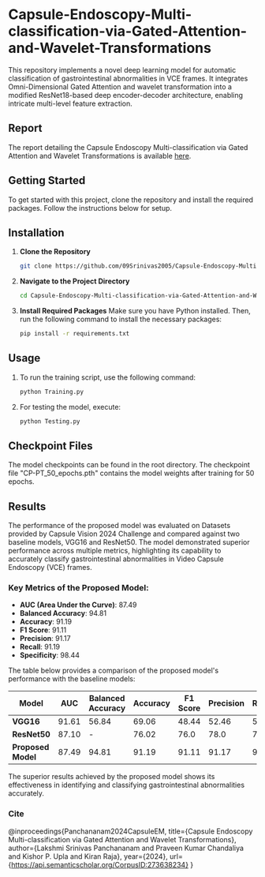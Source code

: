 # Capsule-Endoscopy-Multi-classification-via-Gated-Attention-and-Wavelet-Transformations
This repository implements a novel deep learning model for automatic classification of gastrointestinal abnormalities in VCE frames. It integrates Omni-Dimensional Gated Attention and wavelet transformation into a modified ResNet18-based deep encoder-decoder architecture, enabling intricate multi-level feature extraction.

## Report
The report detailing the Capsule Endoscopy Multi-classification via Gated Attention and Wavelet Transformations is available [here](report.pdf).

## Getting Started
To get started with this project, clone the repository and install the required packages. Follow the instructions below for setup.

## Installation
1. **Clone the Repository**
   ```bash
   git clone https://github.com/09Srinivas2005/Capsule-Endoscopy-Multi-classification-via-Gated-Attention-and-Wavelet-Transformations.git

2. **Navigate to the Project Directory**
   ```bash
   cd Capsule-Endoscopy-Multi-classification-via-Gated-Attention-and-Wavelet-Transformations

3. **Install Required Packages**
   Make sure you have Python installed. Then, run the following command to install the necessary packages:
   ```bash
   pip install -r requirements.txt
## Usage
1. To run the training script, use the following command:
   ```bash
   python Training.py

2. For testing the model, execute:
   ```bash
   python Testing.py
## Checkpoint Files
   The model checkpoints can be found in the root directory. The checkpoint file "CP-PT_50_epochs.pth" contains the model weights after training for 50 epochs.

## Results

The performance of the proposed model was evaluated on Datasets provided by Capsule Vision 2024 Challenge and compared against two baseline models, VGG16 and ResNet50. The model demonstrated superior performance across multiple metrics, highlighting its capability to accurately classify gastrointestinal abnormalities in Video Capsule Endoscopy (VCE) frames.

### Key Metrics of the Proposed Model:

- **AUC (Area Under the Curve)**: 87.49
- **Balanced Accuracy**: 94.81
- **Accuracy**: 91.19
- **F1 Score**: 91.11
- **Precision**: 91.17
- **Recall**: 91.19
- **Specificity**: 98.44

The table below provides a comparison of the proposed model's performance with the baseline models:

| Model                | AUC   | Balanced Accuracy | Accuracy | F1 Score | Precision | Recall | Specificity |
|----------------------|-------|-------------------|----------|----------|-----------|--------|-------------|
| **VGG16**            | 91.61 |       56.84       |  69.06   |   48.44  |   52.46   |  54.30 |    96.97    |
| **ResNet50**         | 87.10 |         -         |  76.02   |   76.0   |   78.0    |  76.0  |      -      |
| **Proposed Model**   | 87.49 |       94.81       |  91.19   |   91.11  |   91.17   |  91.19 |    98.44    |

The superior results achieved by the proposed model shows its effectiveness in identifying and classifying gastrointestinal abnormalities accurately.
### Cite
@inproceedings{Panchananam2024CapsuleEM,
  title={Capsule Endoscopy Multi-classification via Gated Attention and Wavelet Transformations},
  author={Lakshmi Srinivas Panchananam and Praveen Kumar Chandaliya and Kishor P. Upla and Kiran Raja},
  year={2024},
  url={https://api.semanticscholar.org/CorpusID:273638234}
}

